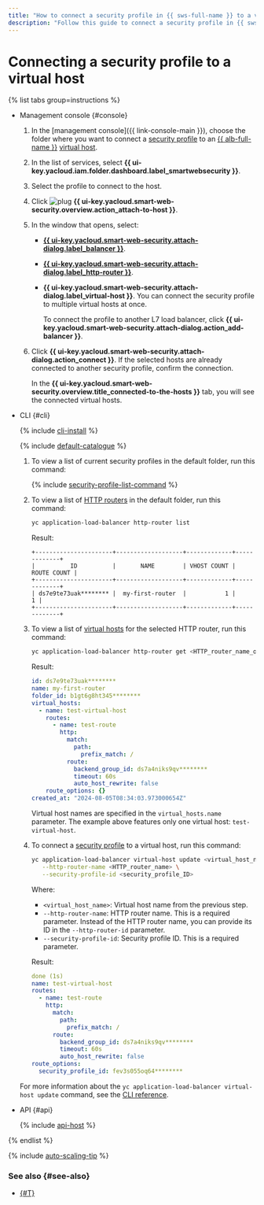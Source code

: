 ```yaml
---
title: "How to connect a security profile in {{ sws-full-name }} to a virtual host"
description: "Follow this guide to connect a security profile in {{ sws-full-name }} to a virtual host."
---
```


# Connecting a security profile to a virtual host

{% list tabs group=instructions %}

- Management console {#console}

   1. In the [management console]({{ link-console-main }}), choose the folder where you want to connect a [security profile](../concepts/profiles.md) to an [{{ alb-full-name }}](../../application-load-balancer/) [virtual host](../../application-load-balancer/concepts/http-router.md#virtual-host).
   1. In the list of services, select **{{ ui-key.yacloud.iam.folder.dashboard.label_smartwebsecurity }}**.
   1. Select the profile to connect to the host.
   1. Click ![plug](../../_assets/console-icons/plug-connection.svg) **{{ ui-key.yacloud.smart-web-security.overview.action_attach-to-host }}**.
   1. In the window that opens, select:
      * [**{{ ui-key.yacloud.smart-web-security.attach-dialog.label_balancer }}**](../../application-load-balancer/concepts/application-load-balancer.md).
      * [**{{ ui-key.yacloud.smart-web-security.attach-dialog.label_http-router }}**](../../application-load-balancer/concepts/http-router.md).
      * **{{ ui-key.yacloud.smart-web-security.attach-dialog.label_virtual-host }}**. You can connect the security profile to multiple virtual hosts at once.

         To connect the profile to another L7 load balancer, click **{{ ui-key.yacloud.smart-web-security.attach-dialog.action_add-balancer }}**.
   1. Click **{{ ui-key.yacloud.smart-web-security.attach-dialog.action_connect }}**. If the selected hosts are already connected to another security profile, confirm the connection.

      In the **{{ ui-key.yacloud.smart-web-security.overview.title_connected-to-the-hosts }}** tab, you will see the connected virtual hosts.

- CLI {#cli}

   {% include [cli-install](../../_includes/cli-install.md) %}

   {% include [default-catalogue](../../_includes/default-catalogue.md) %}

   1. To view a list of current security profiles in the default folder, run this command:

      {% include [security-profile-list-command](../../_includes/smartwebsecurity/security-profile-list-command.md) %}

   1. To view a list of [HTTP routers](../../application-load-balancer/concepts/http-router.md) in the default folder, run this command:

      ```bash
      yc application-load-balancer http-router list
      ```

      Result:

      ```text
      +----------------------+-------------------+-------------+-------------+
      |          ID          |       NAME        | VHOST COUNT | ROUTE COUNT |
      +----------------------+-------------------+-------------+-------------+
      | ds7e9te73uak******** |  my-first-router  |           1 |           1 |
      +----------------------+-------------------+-------------+-------------+
      ```

   1. To view a list of [virtual hosts](../../application-load-balancer/concepts/http-router.md#virtual-host) for the selected HTTP router, run this command:

      ```bash
      yc application-load-balancer http-router get <HTTP_router_name_or_ID>
      ```

      Result:

      ```yaml
      id: ds7e9te73uak********
      name: my-first-router
      folder_id: b1gt6g8ht345********
      virtual_hosts:
        - name: test-virtual-host
          routes:
            - name: test-route
              http:
                match:
                  path:
                    prefix_match: /
                route:
                  backend_group_id: ds7a4niks9qv********
                  timeout: 60s
                  auto_host_rewrite: false
          route_options: {}
      created_at: "2024-08-05T08:34:03.973000654Z"
      ```

      Virtual host names are specified in the `virtual_hosts.name` parameter. The example above features only one virtual host: `test-virtual-host`.

   1. To connect a [security profile](../concepts/profiles.md) to a virtual host, run this command:

      ```bash
      yc application-load-balancer virtual-host update <virtual_host_name> \
         --http-router-name <HTTP_router_name> \
         --security-profile-id <security_profile_ID>
      ```

      Where:

      * `<virtual_host_name>`: Virtual host name from the previous step.
      * `--http-router-name`: HTTP router name. This is a required parameter. Instead of the HTTP router name, you can provide its ID in the `--http-router-id` parameter.
      * `--security-profile-id`: Security profile ID. This is a required parameter.

      Result:

      ```yaml
      done (1s)
      name: test-virtual-host
      routes:
        - name: test-route
          http:
            match:
              path:
                prefix_match: /
            route:
              backend_group_id: ds7a4niks9qv********
              timeout: 60s
              auto_host_rewrite: false
      route_options:
        security_profile_id: fev3s055oq64********
      ```

   For more information about the `yc application-load-balancer virtual-host update` command, see the [CLI reference](../../cli/cli-ref/managed-services/application-load-balancer/virtual-host/update.md).

- API {#api}

   {% include [api-host](../../_includes/smartwebsecurity/api-host.md) %}

{% endlist %}

{% include [auto-scaling-tip](../../_includes/smartwebsecurity/auto-scaling-tip.md) %}

### See also {#see-also}

* [{#T}](host-delete.md)
